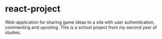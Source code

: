 # react-project

Web-application for sharing game ideas to a site with user authentication, commenting and upvoting.
This is a school project from my second year of studies.

